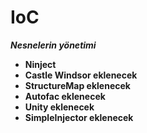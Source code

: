 # IoC
***Nesnelerin yönetimi***
- **Ninject** 
- **Castle Windsor eklenecek**
- **StructureMap eklenecek**
- **Autofac eklenecek**
- **Unity eklenecek**
- **SimpleInjector eklenecek**
